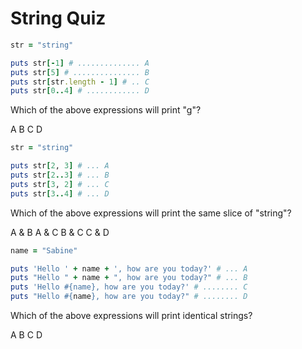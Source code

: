# String Quiz

```ruby
str = "string"

puts str[-1] # .............. A
puts str[5] # ............... B
puts str[str.length - 1] # .. C
puts str[0..4] # ............ D
```

<quiz>
  <question multiple>
      <p>Which of the above expressions will print "g"?</p>
      <answer correct>A</answer>
      <answer correct>B</answer>
      <answer correct>C</answer>
      <answer>D</answer>
  </question>
</quiz>


```ruby
str = "string"

puts str[2, 3] # ... A
puts str[2..3] # ... B
puts str[3, 2] # ... C
puts str[3..4] # ... D
```

<quiz>
  <question>
      <p>Which of the above expressions will print the same slice of "string"?</p>
      <answer>A & B</answer>
      <answer>A & C</answer>
      <answer>B & C</answer>
      <answer correct>C & D</answer>
  </question>
</quiz>


```ruby
name = "Sabine"

puts 'Hello ' + name + ', how are you today?' # ... A
puts "Hello " + name + ", how are you today?" # ... B
puts 'Hello #{name}, how are you today?' # ........ C
puts "Hello #{name}, how are you today?" # ........ D
```

<quiz>
  <question multiple>
      <p>Which of the above expressions will print identical strings?</p>
      <answer correct>A</answer>
      <answer correct>B</answer>
      <answer>C</answer>
      <answer correct>D</answer>
  </question>
</quiz>
